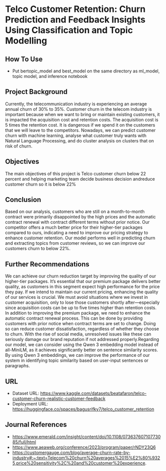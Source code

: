 # **Telco Customer Retention: Churn Prediction and Feedback Insights Using Classification and Topic Modelling**

## How To Use
- Put bertopic_model and best_model on the same directory as ml_model, topic model, and inference notebook

## Project Background
Currently, the telecommunication industry is experiencing an average annual churn of 30% to 35%. Customer churn in the telecom industry is important because when we want to bring or maintain existing customers, it is impacted the acquisition cost and retention costs. The acquisition cost is 5 times the retention cost. It is dangerous if we spend it on the customers that we will leave to the competitors. Nowadays, we can predict customer churn with machine learning, analyse what customer truly wants with Natural Language Processing, and do cluster analysis on clusters that on risk of churn.

## Objectives
The main objectives of this project is Telco customer churn below 22 percent and helping marketing team decide business decision andreduce customer churn so it is below 22%

## Conclusion
Based on our analysis, customers who are still on a month-to-month contract were primarily disappointed by the high prices and the automatic contract renewal with contract different terms without prior notice. Our competitor offers a much better price for their higher-tier packages compared to ours, indicating a need to improve our pricing strategy to enhance customer retention. Our model performs well in predicting churn and extracting topics from customer reviews, so we can improve our customers churn to below 22%.

## Further Recommendations
We can achieve our churn reduction target by improving the quality of our higher-tier packages. It’s essential that our premium package delivers better quality, as customers in this segment expect high performance for the price they pay. If we intend to maintain our current pricing, enhancing the quality of our services is crucial. We must avoid situations where we invest in customer acquisition, only to lose those customers shortly after—especially since acquisition costs can be up to five times higher than retention costs. In addition to improving the premium package, we need to enhance the automatic contract renewal process. This can be done by providing customers with prior notice when contract terms are set to change. Doing so can reduce customer dissatisfaction, regardless of whether they choose to churn. With the rise of social media, unresolved issues like these can seriously damage our brand reputation if not addressed properly.Regarding our model, we can consider using the Qwen 3 embedding model instead of all-MiniLM, as it achieves significantly better on sentence similarity scores. By using Qwen 3 embeddings, we can improve the performance of our system in identifying topic similarity based on user-input sentences or paragraphs.

## URL
- Dataset URL: https://www.kaggle.com/datasets/beatafaron/telco-customer-churn-realistic-customer-feedback
- Deployment URL: https://huggingface.co/spaces/bagusrifky7/telco_customer_retention

## Journal References
- https://www.emerald.com/insight/content/doi/10.1108/07363760710773085/full/html
- https://www.aeaweb.org/conference/2023/program/paper/rNDY23Q6
- https://customergauge.com/blog/average-churn-rate-by-industry#:~:text=Telecom%20churn%20averages%2015%E2%80%9325,price%20sensitivity%2C%20and%20customer%20experience.


